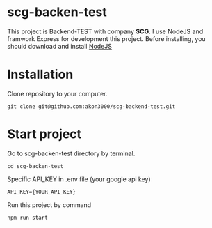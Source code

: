 # scg-backen-test

This project is Backend-TEST with company **SCG**.
I use NodeJS and framwork Express for development this project.
Before installing, you should download and install [NodeJS](https://nodejs.org/en/)

# Installation

Clone repository to your computer.

```
git clone git@github.com:akon3000/scg-backend-test.git
```

# Start project

Go to scg-backen-test directory by terminal.

```
cd scg-backen-test
```

Specific API_KEY in .env file (your google api key)

```
API_KEY={YOUR_API_KEY}
```

Run this project by command

```
npm run start
```